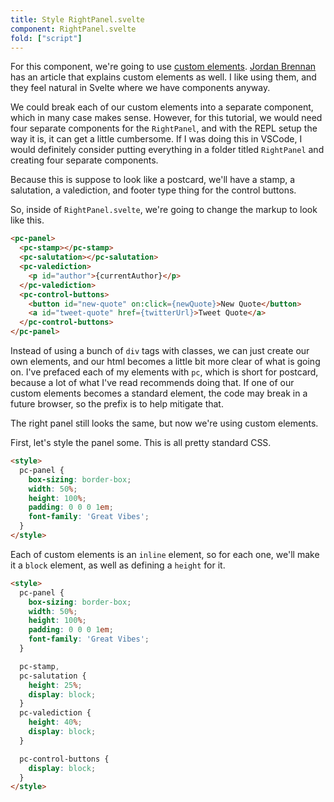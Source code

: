 ```yaml
---
title: Style RightPanel.svelte
component: RightPanel.svelte
fold: ["script"]
---
```


For this component, we're going to use [custom elements](https://www.html5rocks.com/en/tutorials/webcomponents/customelements/). [Jordan Brennan](https://dev.to/jfbrennan/custom-html-tags-4788) has an article that explains custom elements as well. I like using them, and they feel natural in Svelte where we have components anyway. 

We could break each of our custom elements into a separate component, which in many case makes sense. However, for this tutorial, we would need four separate components for the `RightPanel`, and with the REPL setup the way it is, it can get a little cumbersome. If I was doing this in VSCode, I would definitely consider putting everything in a folder titled `RightPanel` and creating four separate components. 

Because this is suppose to look like a postcard, we'll have a stamp, a salutation, a valediction, and footer type thing for the control buttons.

So, inside of `RightPanel.svelte`, we're going to change the markup to look like this.

```html
<pc-panel>
  <pc-stamp></pc-stamp>
  <pc-salutation></pc-salutation>
  <pc-valediction>
    <p id="author">{currentAuthor}</p>
  </pc-valediction>
  <pc-control-buttons>
    <button id="new-quote" on:click={newQuote}>New Quote</button>
    <a id="tweet-quote" href={twitterUrl}>Tweet Quote</a>
  </pc-control-buttons>
</pc-panel>
```

Instead of using a bunch of `div` tags with classes, we can just create our own elements, and our html becomes a little bit more clear of what is going on. I've prefaced each of my elements with `pc`, which is short for postcard, because a lot of what I've read recommends doing that. If one of our custom elements becomes a standard element, the code may break in a future browser, so the prefix is to help mitigate that. 

The right panel still looks the same, but now we're using custom elements. 

First, let's style the panel some. This is all pretty standard CSS.

```html
<style>
  pc-panel {
    box-sizing: border-box;
    width: 50%;
    height: 100%;
    padding: 0 0 0 1em;
    font-family: 'Great Vibes';
  }
</style>
```

Each of custom elements is an `inline` element, so for each one, we'll make it a `block` element, as well as defining a `height` for it.

```html
<style>
  pc-panel {
    box-sizing: border-box;
    width: 50%;
    height: 100%;
    padding: 0 0 0 1em;
    font-family: 'Great Vibes';
  }

  pc-stamp,
  pc-salutation {
    height: 25%;
    display: block;
  }
  pc-valediction {
    height: 40%;
    display: block;
  }

  pc-control-buttons {
    display: block;
  }
</style>
```
